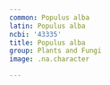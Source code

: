 ```yaml
---
common: Populus alba
latin: Populus alba
ncbi: '43335'
title: Populus alba
group: Plants and Fungi
image: .na.character

---
```

